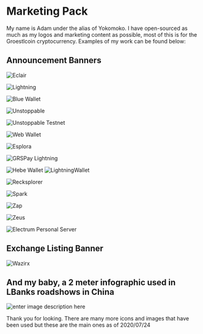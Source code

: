 # Marketing Pack	

My name is Adam under the alias of Yokomoko. I have open-sourced as much as my logos and marketing content as possible, most of this is for the Groestlcoin cryptocurrency. Examples of my work can be found below:

## Announcement Banners
![Eclair](https://github.com/Yokomoko/UI-Design/blob/master/Groestlcoin/GRS_General/Eclair.jpg?raw=true)

![Lightning](https://github.com/Yokomoko/UI-Design/blob/master/Groestlcoin/GRS_General/GRSLightning.jpg?raw=true)

![Blue Wallet](https://github.com/Yokomoko/UI-Design/blob/master/Groestlcoin/GRS_General/Groestlcoin_BlueWallet_Banner.jpg?raw=true)

![Unstoppable](https://github.com/Yokomoko/UI-Design/blob/master/Groestlcoin/GRS_General/Groestlcoin_Upstoppable_Banner.jpg?raw=true)

![Unstoppable Testnet](https://github.com/Yokomoko/UI-Design/blob/master/Groestlcoin/GRS_General/Groestlcoin_Upstoppable_Testnet_Banner.jpg?raw=true)

![Web Wallet](https://github.com/Yokomoko/UI-Design/blob/master/Groestlcoin/GRS_General/Groestlcoin_WebWallet_Banner.jpg?raw=true)

![Esplora](https://github.com/Yokomoko/UI-Design/blob/master/Groestlcoin/GRS_General/Groestlcoin_esplorer.jpg?raw=true)

![GRSPay Lightning](https://github.com/Yokomoko/UI-Design/blob/master/Groestlcoin/GRS_General/Grspay.jpg?raw=true)

![Hebe Wallet](https://raw.githubusercontent.com/Yokomoko/UI-Design/master/Groestlcoin/GRS_General/Hebe2.svg)
![LightningWallet](https://github.com/Yokomoko/UI-Design/blob/master/Groestlcoin/GRS_General/LightningWallet.jpg?raw=true)

![Recksplorer](https://github.com/Yokomoko/UI-Design/blob/master/Groestlcoin/GRS_General/Recksplorer.jpg?raw=true)

![Spark](https://github.com/Yokomoko/UI-Design/blob/master/Groestlcoin/GRS_General/Spark.jpg?raw=true)

![Zap](https://github.com/Yokomoko/UI-Design/blob/master/Groestlcoin/GRS_General/Zap.jpg?raw=true)

![Zeus](https://github.com/Yokomoko/UI-Design/blob/master/Groestlcoin/GRS_General/Zeus.jpg?raw=true)

![Electrum Personal Server](https://raw.githubusercontent.com/Yokomoko/UI-Design/master/Groestlcoin/GRS_ElectrumPersonal/Electrum-GRS.svg)

## Exchange Listing Banner
![Wazirx](https://github.com/Yokomoko/UI-Design/blob/master/Groestlcoin/GRS_General/Listing_Wazirx.png?raw=true)

## And my baby, a 2 meter infographic used in LBanks roadshows in China
![enter image description here](https://github.com/Yokomoko/UI-Design/blob/master/Groestlcoin/GRS_General/LBank_InfoBanner_V3.png?raw=true)


Thank you for looking. There are many more icons and images that have been used but these are the main ones as of 2020/07/24